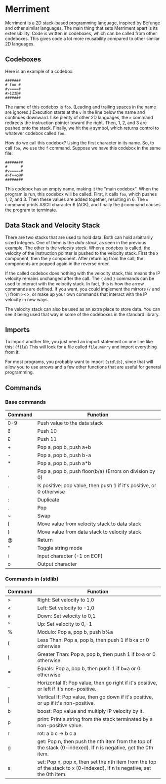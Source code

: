 # Merriment
Merriment is a 2D stack-based programming language, inspired by Befunge and other similar languages. The main thing that sets Merriment apart is its extensibility. Code is written in codeboxes, which can be called from other codeboxes. This gives code a lot more reusability compared to other similar 2D languages.

## Codeboxes
Here is an example of a codebox:
```
#######
# foo #
#v====#
#>123@#
#######
```
The name of this codebox is `foo`. (Leading and trailing spaces in the name are ignored.) Execution starts at the `v` in the line below the name and continues downward. Like plenty of other 2D languages, the `>` command redirects the instruction pointer toward the right. Then, 1, 2, and 3 are pushed onto the stack. Finally, we hit the `@` symbol, which returns control to whatever codebox called `foo`.

How do we call this codebox? Using the first character in its name. So, to call `foo`, we use the `f` command. Suppose we have this codebox in the same file:
```
########
#      #
#v=====#
#>f++o@#
########
```
This codebox has an empty name, making it the "main codebox". When the program is run, this codebox will be called. First, it calls `foo`, which pushes 1, 2, and 3. Then these values are added together, resulting in 6. The `o` command prints ASCII character 6 (ACK), and finally the `@` command causes the program to terminate.

## Data Stack and Velocity Stack
There are two stacks that are used to hold data. Both can hold arbitrarily sized integers. One of them is the *data stack*, as seen in the previous example. The other is the *velocity stack*. When a codebox is called, the velocity of the instruction pointer is pushed to the velocity stack. First the x component, then the y component. After returning from the call, the components are popped again in the reverse order.

If the called codebox does nothing with the velocity stack, this means the IP velocity remains unchanged after the call. The `{` and `}` commands can be used to interact with the velocity stack. In fact, this is how the arrow commands are defined. If you want, you could implement the mirrors (`/` and `\`) from ><>, or make up your own commands that interact with the IP velocity in new ways.

The velocity stack can also be used as an extra place to store data. You can see it being used that way in some of the codeboxes in the standard library.

## Imports
To import another file, you just need an import statement on one line like this: `{file}` This will look for a file called `file.merry` and import everything from it.

For most programs, you probably want to import `{stdlib}`, since that will allow you to use arrows and a few other functions that are useful for general programming.

## Commands
### Base commands
|Command|Function|
|--|--|
|0-9|Push value to the data stack|
|↊|Push 10|
|↋|Push 11|
|+|Pop a, pop b, push a+b|
|-|Pop a, pop b, push b-a|
|*|Pop a, pop b, push a*b|
|,|Pop a, pop b, push floor(b/a) (Errors on division by 0)|
|`|Is positive: pop value, then push 1 if it's positive, or 0 otherwise|
|:|Duplicate|
|.|Pop|
|~|Swap|
|{|Move value from velocity stack to data stack|
|}|Move value from data stack to velocity stack|
|@|Return|
|"|Toggle string mode|
|i|Input character (-1 on EOF)|
|o|Output character|
### Commands in {stdlib}
|Command|Function|
|--|--|
|>|Right: Set velocity to 1,0|
|<|Left: Set velocity to -1,0|
|v|Down: Set velocity to 0,1|
|^|Up: Set velocity to 0,-1|
|%|Modulo: Pop a, pop b, push b%a|
|(|Less Than: Pop a, pop b, then push 1 if b<a or 0 otherwise|
|)|Greater Than: Pop a, pop b, then push 1 if b>a or 0 otherwise|
|=|Equals: Pop a, pop b, then push 1 if b=a or 0 otherwise|
|_|Horizontal If: Pop value, then go right if it's positive, or left if it's non-positive.|
|\||Vertical If: Pop value, then go down if it's positive, or up if it's non-positive.|
|b|boost: Pop value and multiply IP velocity by it.|
|p|print: Print a string from the stack terminated by a non-positive value.|
|r|rot: a b c -> b c a|
|g|get: Pop n, then push the nth item from the top of the stack (0-indexed). If n is negative, get the 0th item.|
|s|set: Pop n, pop x, then set the nth item from the top of the stack to x (0-indexed). If n is negative, set the 0th item.|